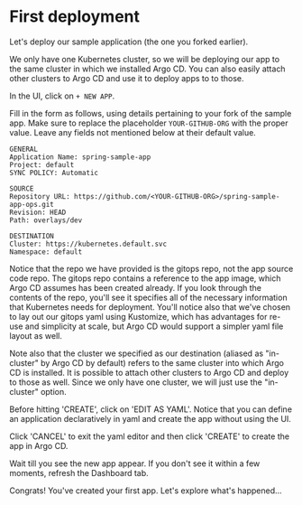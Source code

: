 # First deployment

Let's deploy our sample application (the one you forked earlier).

We only have one Kubernetes cluster, so we will be deploying our app to the same cluster in which we installed Argo CD. You can also easily attach other clusters to Argo CD and use it to deploy apps to to those.

In the UI, click on `+ NEW APP`.

Fill in the form as follows, using details pertaining to your fork of the sample app. Make sure to replace the placeholder `YOUR-GITHUB-ORG` with the proper value. Leave any fields not mentioned below at their default value.
```
GENERAL
Application Name: spring-sample-app
Project: default
SYNC POLICY: Automatic

SOURCE
Repository URL: https://github.com/<YOUR-GITHUB-ORG>/spring-sample-app-ops.git
Revision: HEAD
Path: overlays/dev

DESTINATION
Cluster: https://kubernetes.default.svc
Namespace: default
```

Notice that the repo we have provided is the gitops repo, not the app source code repo. The gitops repo contains a reference to the app image, which Argo CD assumes has been created already. If you look through the contents of the repo, you'll see it specifies all of the necessary information that Kubernetes needs for deployment. You'll notice also that we've chosen to lay out our gitops yaml using Kustomize, which has advantages for re-use and simplicity at scale, but Argo CD would support a simpler yaml file layout as well.

Note also that the cluster we specified as our destination (aliased as  "in-cluster" by Argo CD by default) refers to the same cluster into which Argo CD is installed. It is possible to attach other clusters to Argo CD and deploy to those as well. Since we only have one cluster, we will just use the "in-cluster" option.

Before hitting 'CREATE', click on 'EDIT AS YAML'. Notice that you can define an application declaratively in yaml and create the app without using the UI.

Click 'CANCEL' to exit the yaml editor and then click 'CREATE' to create the app in Argo CD.

Wait till you see the new app appear. If you don't see it within a few moments, refresh the Dashboard tab.



Congrats! You've created your first app. Let's explore what's happened...
